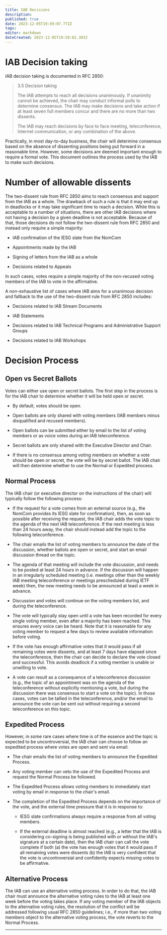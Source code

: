```yaml
---
title: IAB Decisions
description: 
published: true
date: 2023-12-05T19:59:07.772Z
tags: 
editor: markdown
dateCreated: 2023-12-05T19:59:02.303Z
---
```


# IAB Decision taking

IAB decision taking is documented in RFC 2850:

> 3.5 Decision taking
> 
>   The IAB attempts to reach all decisions unanimously.  If unanimity
>   cannot be achieved, the chair may conduct informal polls to determine
>   consensus.  The IAB may make decisions and take action if at least
>   seven full members concur and there are no more than two dissents.
> 
>   The IAB may reach decisions by face to face meeting, teleconference,
>   Internet communication, or any combination of the above.

Practically, in most day-to-day business, the chair will determine consensus
based on the absence of dissenting positions being put forward in a reasonable
time. However, some decisions are deemed important enough to require a formal
vote. This document outlines the process used by the IAB to make such
decisions.

# Number of allowable dissents

The two-dissent rule from RFC 2850 aims to reach consensus and support from the
IAB as a whole. The drawback of such a rule is that it may end up in deadlocks
or it may take significant time to reach a decision. While this is acceptable
to a number of situations, there are other IAB decisions where not having a
decision by a given deadline is not acceptable. Because of that, those
decisions do not follow the two-dissent rule from RFC 2850 and instead only
require a simple majority:

* IAB confirmation of the IESG slate from the NomCom

* Appointments made by the IAB

* Signing of letters from the IAB as a whole

* Decisions related to Appeals  

In such cases, votes require a simple majority of the non-recused voting
members of the IAB to vote in the affirmative.

A non-exhaustive list of cases where IAB aims for a unanimous decision and 
fallback to the use of the two-dissent rule from RFC 2850 includes: 

* Decisions related to IAB Stream Documents

* IAB Statements
  
* Decisions related to IAB Technical Programs and Administrative Support Groups
  
* Decisions related to IAB Workshops

# Decision Process

## Open vs Secret Ballots

Votes can either use open or secret ballots. The first step in the process is
for the IAB chair to determine whether it will be held open or secret.

- By default, votes should be open.

- Open ballots are only shared with voting members (IAB members minus
  disqualified and recused members).

- Open ballots can be submitted either by email to the list of voting members
  or as voice votes during an IAB teleconference.

- Secret ballots are only shared with the Executive Director and Chair.

- If there is no consensus among voting members on whether a vote should be
  open or secret, the vote will be by secret ballot.
The IAB chair will then determine whether to use the Normal or Expedited
process.

## Normal Process

The IAB chair (or executive director on the instructions of the chair) will 
typically follow the following process:

- If the request for a vote comes from an external source (e.g., the NomCom
  provides its IESG slate for confirmation), then, as soon as possible after
  receiving the request, the IAB chair adds the vote topic to the agenda of the
  next IAB teleconference. If the next meeting is less than 24 hours away, the
  chair should instead add the topic to the following teleconference.

- The chair emails the list of voting members to announce the date of the
  discussion, whether ballots are open or secret, and start an email discussion
  thread on the topic.
  
- The agenda of that meeting will include the vote discussion, and needs to be
  posted at least 24 hours in advance. If the discussion will happen in an
  irregularly scheduled meeting (i.e. meetings other than the weekly IAB
  meeting teleconference or meetings prescheduled during IETF week) then, the
  new meeting needs to be announced at least a week in advance.

- Discussion and votes will continue on the voting members list, and during the
  teleconference.

- The vote will typically stay open until a vote has been recorded for every
  single voting member, even after a majority has been reached. This ensures
  every voice can be heard. Note that it is reasonable for any voting member to
  request a few days to review available information before voting.

- If the vote has enough affirmative votes that it would pass if all remaining
  votes were dissents, and at least 7 days have elapsed since the
  teleconference, then the chair can decide to declare the vote closed and
  successful. This avoids deadlock if a voting member is unable or unwilling to
  vote.

- A vote can result as a consequence of a teleconference discussion (e.g., the
  topic of an appointment was on the agenda of the teleconference without
  explicitly mentioning a vote, but during the discussion there was consensus
  to start a vote on the topic). In those cases, votes can be tallied in the
  teleconference, and/or the email to announce the vote can be sent out without
  requiring a second teleconference on this topic.

## Expedited Process

However, in some rare cases where time is of the essence and the topic is
expected to be uncontroversial, the IAB chair can choose to follow an expedited
process where votes are open and sent via email:

- The chair emails the list of voting members to announce the Expedited Process.

- Any voting member can veto the use of the Expedited Process and request the
  Normal Process be followed.
  
- The Expedited Process allows voting members to immediately start voting by
  email in response to the chair's email.

- The completion of the Expedited Process depends on the importance of the
  vote, and the external time pressure that it is in response to:
  
    - IESG slate confirmations always require a response from all voting
      members.
    
    - If the external deadline is almost reached (e.g., a letter that the IAB
      is considering co-signing is being published with or without the IAB's
      signature at a certain date), then the IAB chair can call the vote
      complete if both (a) the vote has enough votes that it would pass if all
      remaining votes were dissents (b) the IAB is very confident that the vote
      is uncontroversial and confidently expects missing votes to be
      affirmative.

## Alternative Process

The IAB can use an alternative voting process. In order to do that, the IAB
chair must announce the alternative voting rules to the IAB at least one week
before the voting takes place. If any voting member of the IAB objects to the
alternative voting rules, the resolution of the conflict will be addressed
following usual RFC 2850 guidelines; i.e., if more than two voting members
object to the alternative voting process, the vote reverts to the Normal
Process.

---
